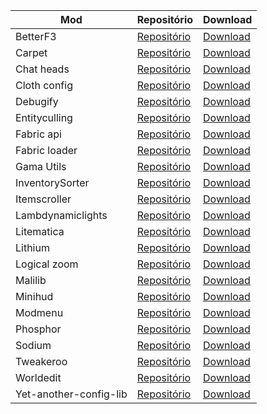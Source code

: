 | Mod                  | Repositório | Download |
|----------------------|-------------|----------|
| BetterF3             | [Repositório](https://github.com/cominixo/BetterF3) | [Download](https://www.curseforge.com/minecraft/mc-mods/betterf3) |
| Carpet               | [Repositório](https://github.com/gnembon/fabric-carpet) | [Download](https://www.curseforge.com/minecraft/mc-mods/carpet) |
| Chat heads           | [Repositório](https://github.com/dzwdz/chat_heads) | [Download](https://modrinth.com/mod/chat-heads) |
| Cloth config         | [Repositório](https://github.com/shedaniel/cloth-config) | [Download](https://www.curseforge.com/minecraft/mc-mods/cloth-config) |
| Debugify             | [Repositório](https://github.com/isXander/Debugify/) | [Download](https://modrinth.com/mod/debugify) |
| Entityculling        | [Repositório](https://github.com/tr7zw/EntityCulling) | [Download](https://modrinth.com/mod/entityculling) |
| Fabric api           | [Repositório](https://github.com/FabricMC/fabric) | [Download](https://www.curseforge.com/minecraft/mc-mods/fabric-api) |
| Fabric loader        | [Repositório](https://github.com/FabricMC/fabric) | [Download](https://fabricmc.net/use/installer/) |
| Gama Utils           | [Repositório](https://github.com/Sjouwer/gamma-utils) | [Download](https://curseforge.com/minecraft/mc-mods/gamma-utils) |
| InventorySorter      | [Repositório](https://github.com/kyrptonaught/Inventory-Sorter) | [Download](https://modrinth.com/mod/inventory-sorting) |
| Itemscroller         | [Repositório](https://github.com/maruohon/itemscroller) | [Download](https://www.curseforge.com/minecraft/mc-mods/item-scroller) |
| Lambdynamiclights    | [Repositório](https://github.com/LambdAurora/LambDynamicLights) | [Download](https://www.curseforge.com/minecraft/mc-mods/lambdynamiclights) |
| Litematica           | [Repositório](https://github.com/maruohon/litematica) | [Download](https://www.curseforge.com/minecraft/mc-mods/litematica) |
| Lithium              | [Repositório](https://github.com/caffeinemc/lithium-fabric) | [Download](https://modrinth.com/mod/lithium) |
| Logical zoom         | [Repositório](https://github.com/LogicalGeekBoy/logical_zoom) | [Download](https://www.curseforge.com/minecraft/mc-mods/logical-zoom) |
| Malilib              | [Repositório](https://github.com/maruohon/malilib) | [Download](https://www.curseforge.com/minecraft/mc-mods/malilib) |
| Minihud              | [Repositório](https://github.com/maruohon/minihud) | [Download](https://www.curseforge.com/minecraft/mc-mods/minihud) |
| Modmenu              | [Repositório](https://github.com/TerraformersMC/ModMenu) | [Download](https://modrinth.com/mod/modmenu) |
| Phosphor             | [Repositório](https://github.com/CaffeineMC/phosphor-fabric) | [Download](https://modrinth.com/mod/phosphor) |
| Sodium               | [Repositório](https://github.com/CaffeineMC/sodium-fabric) | [Download](https://modrinth.com/mod/sodium) |
| Tweakeroo            | [Repositório](https://github.com/maruohon/tweakeroo) | [Download](https://www.curseforge.com/minecraft/mc-mods/tweakeroo) |
| Worldedit            | [Repositório](https://github.com/enginehub/WorldEdit) | [Download](https://www.curseforge.com/minecraft/mc-mods/worldedit) |
| Yet-another-config-lib | [Repositório](https://github.com/isXander/YetAnotherConfigLib) | [Download](https://modrinth.com/mod/yacl) |
